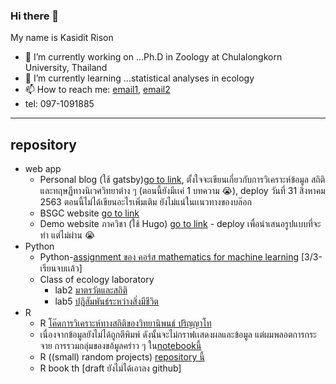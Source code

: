 ### Hi there 👋

My name is Kasidit Rison
- 🔭 I’m currently working on ...Ph.D in Zoology at Chulalongkorn University, Thailand
- 🌱 I’m currently learning ...statistical analyses in ecology 
- 📫 How to reach me: [email1](r.kasidit@outlook.com), [email2](rkasidit47@gmail.com)
- tel: 097-1091885

---

## repository
  - web app
    - Personal blog (ใช้ gatsby)[go to link](https://r-kasidit.netlify.app/), ตั้งใจจะเขียนเกี่ยวกับการวิเคราะห์ข้อมูล สถิติ และทฤษฏีทางนิเวศวิทยาต่าง ๆ (ตอนนี้ยังมีเเค่ 1 บทความ :sob:), deploy วันที่ 31 สิงหาคม 2563 ตอนนี้ไม่ได้เขียนอะไรเพิ่มเติม ยังไม่แน่ในเเนวทางของบล๊อก
    - BSGC website [go to link](http://bsgc.sc.chula.ac.th) 
    - Demo website ภาควิชา (ใช้ Hugo) [go to link](https://biozoo-web.web.app/) - deploy เพื่อนำเสนอรูปแบบที่จะทำ แต่ไม่ผ่าน :sob:
  - Python
    - Python-[assignment ของ คอร์ส mathematics for machine learning](https://github.com/r-kasidit/mathematics-for-machine-learning) [3/3-เรียนจบเเล้ว]
    - Class of ecology laboratory
      - lab2 [มาตรวัตและสถิติ](https://colab.research.google.com/drive/1N-yuAgs1yvftvpFVoystMRiufiKytjlD?usp=sharing)
      - lab5 [ปฎิสัมพันธ์ระหว่างสิ่งมีชีวิต](https://colab.research.google.com/drive/1znBpk5-lEcIIGIh-XLn-oZUd3yqOSUhE?usp=sharing)
  - R
    - R [โค๊ดการวิเคราะห์ทางสถิติของวิทยานิพนธ์ ปริญญาโท](https://github.com/r-kasidit/R-code-in-Msc)
     - เนื่องจากข้อมูลยังไม่ได้ถูกตีพิมพ์ ดังนั้นจะไม่กราฟเเสดงผลและข้อมูล แต่ผมพลอตการกระจาย การรวมกลุ่มของขอ้มูลคร่าว ๆ ใน[notebookนี้](https://github.com/r-kasidit/R-code-in-Msc/blob/master/Exploratory%20data%20analysis%20.ipynb)
    - R ((small) random projects) [repository นี้](https://github.com/r-kasidit/random-projects-in-R)
    - R book th [draft ยังไม่ได้เอาลง github]

